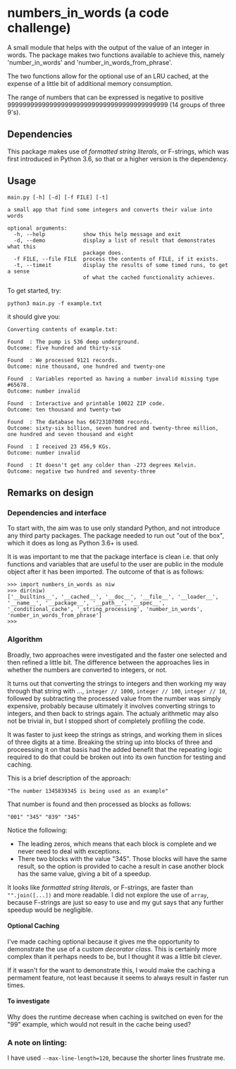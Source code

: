 # numbers_in_words (a code challenge)

A small module that helps with the output of the value of an integer in words. The package makes two functions available to achieve this, namely 'number_in_words' and 'number_in_words_from_phrase'.

The two functions allow for the optional use of an LRU cached, at the expense of a little bit of additional memory consumption.

The range of numbers that can be expressed is negative to positive 999999999999999999999999999999999999999999 (14 groups of three 9's).

## Dependencies

This package makes use of _formatted string literals_, or F-strings, which was first introduced in Python 3.6, so that or a higher version is the dependency.

## Usage
```
main.py [-h] [-d] [-f FILE] [-t]

a small app that find some integers and converts their value into words

optional arguments:
  -h, --help            show this help message and exit
  -d, --demo            display a list of result that demonstrates what this
                        package does.
  -f FILE, --file FILE  process the contents of FILE, if it exists.
  -t, --timeit          display the results of some timed runs, to get a sense
                        of what the cached functionality achieves.
```
To get started, try:

```
python3 main.py -f example.txt
```

it should give you:

```
Converting contents of example.txt:

Found  : The pump is 536 deep underground.
Outcome: five hundred and thirty-six

Found  : We processed 9121 records.
Outcome: nine thousand, one hundred and twenty-one

Found  : Variables reported as having a number invalid missing type #65678.
Outcome: number invalid

Found  : Interactive and printable 10022 ZIP code.
Outcome: ten thousand and twenty-two

Found  : The database has 66723107008 records.
Outcome: sixty-six billion, seven hundred and twenty-three million, one hundred and seven thousand and eight

Found  : I received 23 456,9 KGs.
Outcome: number invalid

Found  : It doesn't get any colder than -273 degrees Kelvin.
Outcome: negative two hundred and seventy-three

```

## Remarks on design

### Dependencies and interface
To start with, the aim was to use only standard Python, and not introduce any third party packages. The package needed to run out "out of the box", which it does as long as Python 3.6+ is used.

It is was important to me that the package interface is clean i.e. that only functions and variables that are useful to the user are public in the module object after it has been imported. The outcome of that is as follows:
```
>>> import numbers_in_words as niw
>>> dir(niw)
['__builtins__', '__cached__', '__doc__', '__file__', '__loader__', '__name__', '__package__', '__path__', '__spec__', '_conditional_cache', '_string_processing', 'number_in_words', 'number_in_words_from_phrase']
>>> 
```

### Algorithm

Broadly, two approaches were investigated and the faster one selected and then refined a little bit. The difference between the approaches lies in whether the numbers are converted to integers, or not.

It turns out that converting the strings to integers and then working my way through that string with ..., ```integer // 1000```, ```integer // 100```, ```integer // 10```, followed by subtracting the processed value from the number was simply expensive, probably because ultimately it involves converting strings to integers, and then back to strings again. The actualy arithmetic may also not be trivial in, but I stopped short of completely profiling the code.

It was faster to just keep the strings as strings, and working them in slices of three digits at a time. Breaking the string up into blocks of three and proceessing it on that basis had the added benefit that the repeating logic required to do that could be broken out into its own function for testing and caching.

This is a brief description of the approach:

```"The number 1345839345 is being used as an example"```

That number is found and then processed as blocks as follows:

```"001" "345" "839" "345"```

Notice the following:
- The leading zeros, which means that each block is complete and we never need to deal with exceptions.
- There two blocks with the value "345". Those blocks will have the same result, so the option is provided to cache a result in case another block has the same value, giving a bit of a speedup.

It looks like _formatted string literals_, or F-strings, are faster than ```"".join([...])``` and more readable. I did not explore the use of ```array```, because F-strings are just so easy to use and my gut says that any further speedup would be negligible.

#### Optional Caching

I've made caching optional because it gives me the opportunity to demonstrate the use of a custom _decorator class_. This is certainly more complex than it perhaps needs to be, but I thought it was a little bit clever.

If it wasn't for the want to demonstrate this, I would make the caching a permament feature, not least because it seems to always result in faster run times.

#### To investigate

Why does the runtime decrease when caching is switched on even for the "99" example, which would not result in the cache being used?

### A note on linting:

I have used `--max-line-length=120`, because the shorter lines frustrate me.